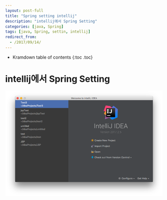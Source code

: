 ```yaml
---
layout: post-full
title: "Spring setting intellij"
description: "intellij에서 Spring Setting"
categories: [java, Spring]
tags: [java, Spring, settin, intellij]
redirect_from:
  - /2017/09/14/
---
```


* Kramdown table of contents
{:toc .toc}

# intellij에서 Spring Setting

![1](/assets/images/springSetting/1.png)